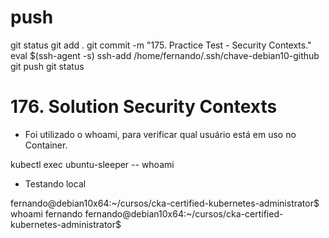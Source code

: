 
# ###################################################################################################################### 
# ###################################################################################################################### 
# ###################################################################################################################### 
# ###################################################################################################################### 
# ###################################################################################################################### 
# push

git status
git add .
git commit -m "175. Practice Test - Security Contexts."
eval $(ssh-agent -s)
ssh-add /home/fernando/.ssh/chave-debian10-github
git push
git status



# ###################################################################################################################### 
# ###################################################################################################################### 
# ###################################################################################################################### 
# ###################################################################################################################### 
# ###################################################################################################################### 
# 176. Solution Security Contexts


- Foi utilizado o whoami, para verificar qual usuário está em uso no Container.

kubectl exec ubuntu-sleeper -- whoami


- Testando local

fernando@debian10x64:~/cursos/cka-certified-kubernetes-administrator$ whoami
fernando
fernando@debian10x64:~/cursos/cka-certified-kubernetes-administrator$
